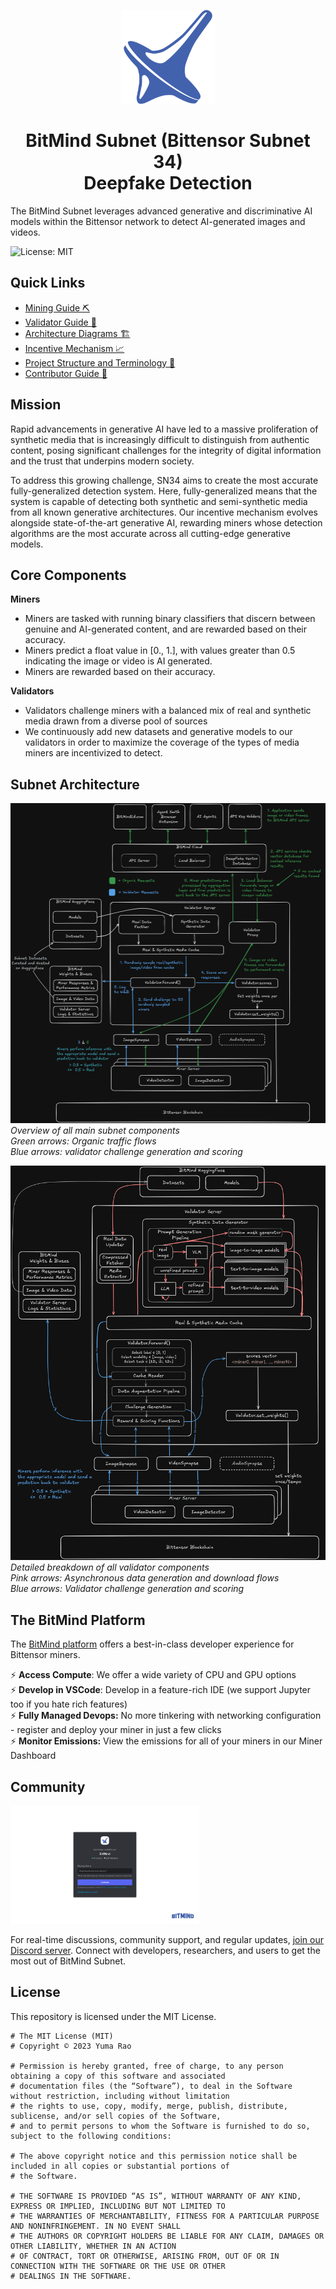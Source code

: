 <p align="center">
  <img src="static/Bitmind-Logo.png" alt="BitMind Logo" width="150"/>
</p>
<h1 align="center">BitMind Subnet (Bittensor Subnet 34)<br>Deepfake Detection</h1>

The BitMind Subnet leverages advanced generative and discriminative AI models within the Bittensor network to detect AI-generated images and videos. 

![License: MIT](https://img.shields.io/badge/License-MIT-yellow.svg)

## Quick Links
- [Mining Guide ⛏️](docs/Mining.md)
- [Validator Guide 🔧](docs/Validating.md)
- [Architecture Diagrams 🏗️](#Subnet-Architecture)
- [Incentive Mechanism 📈](docs/Incentive.md)
- [Project Structure and Terminology 📖](docs/Glossary.md)
- [Contributor Guide 🤝](docs/Contributor_Guide.md)

## Mission
Rapid advancements in generative AI have led to a massive proliferation of synthetic media that is increasingly difficult to distinguish from authentic content, posing significant challenges for the integrity of digital information and the trust that underpins modern society.

To address this growing challenge, SN34 aims to create the most accurate fully-generalized detection system. Here, fully-generalized means that the system is capable of detecting both synthetic and semi-synthetic media from all known generative architectures. Our incentive mechanism evolves alongside state-of-the-art generative AI, rewarding miners whose detection algorithms are the most accurate across all cutting-edge generative models.


## Core Components

**Miners** 
- Miners are tasked with running binary classifiers that discern between genuine and AI-generated content, and are rewarded based on their accuracy. 
- Miners predict a float value in [0., 1.], with values greater than 0.5 indicating the image or video is AI generated. 
- Miners are rewarded based on their accuracy.


**Validators** 
- Validators challenge miners with a balanced mix of real and synthetic media drawn from a diverse pool of sources
- We continuously add new datasets and generative models to our validators in order to maximize the coverage of the types of media miners are incentivized to detect. 

## Subnet Architecture

![Subnet Architecture](static/Subnet-Arch.png)
*Overview of all main subnet components*<br>
*Green arrows: Organic traffic flows*<br>
*Blue arrows: validator challenge generation and scoring*

![Subnet Architecture](static/Vali-Arch.png)
*Detailed breakdown of all validator components*<br>
*Pink arrows: Asynchronous data generation and download flows*<br>
*Blue arrows: Validator challenge generation and scoring*

## The BitMind Platform

The [BitMind platform](https://app.bitmindlabs.ai/) offers a best-in-class developer experience for Bittensor miners. 

⚡ **Access Compute**: We offer a wide variety of CPU and GPU options<br>
⚡ **Develop in VSCode**: Develop in a feature-rich IDE (we support Jupyter too if you hate rich features)<br>
⚡ **Fully Managed Devops:** No more tinkering with networking configuration - register and deploy your miner in just a few clicks <br>
⚡ **Monitor Emissions:** View the emissions for all of your miners in our Miner Dashboard

## Community

<p align="left">
  <a href="https://discord.gg/bitmind">
    <img src="static/Join-BitMind-Discord.png" alt="Join us on Discord" width="60%">
  </a>
</p>

For real-time discussions, community support, and regular updates, <a href="https://discord.gg/bitmind">join our Discord server</a>. Connect with developers, researchers, and users to get the most out of BitMind Subnet.

## License

This repository is licensed under the MIT License.

```text
# The MIT License (MIT)
# Copyright © 2023 Yuma Rao

# Permission is hereby granted, free of charge, to any person obtaining a copy of this software and associated
# documentation files (the “Software”), to deal in the Software without restriction, including without limitation
# the rights to use, copy, modify, merge, publish, distribute, sublicense, and/or sell copies of the Software,
# and to permit persons to whom the Software is furnished to do so, subject to the following conditions:

# The above copyright notice and this permission notice shall be included in all copies or substantial portions of
# the Software.

# THE SOFTWARE IS PROVIDED “AS IS”, WITHOUT WARRANTY OF ANY KIND, EXPRESS OR IMPLIED, INCLUDING BUT NOT LIMITED TO
# THE WARRANTIES OF MERCHANTABILITY, FITNESS FOR A PARTICULAR PURPOSE AND NONINFRINGEMENT. IN NO EVENT SHALL
# THE AUTHORS OR COPYRIGHT HOLDERS BE LIABLE FOR ANY CLAIM, DAMAGES OR OTHER LIABILITY, WHETHER IN AN ACTION
# OF CONTRACT, TORT OR OTHERWISE, ARISING FROM, OUT OF OR IN CONNECTION WITH THE SOFTWARE OR THE USE OR OTHER
# DEALINGS IN THE SOFTWARE.
```
